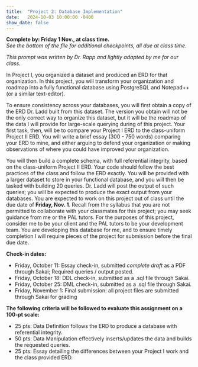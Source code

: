 ```yaml
---
title:  "Project 2: Database Implementation"
date:   2024-10-03 10:00:00 -0400
show_date: false
---
```

**Complete by: Friday 1 Nov., at class time.**  
*See the bottom of the file for additional checkpoints, all due at class time.*

*This prompt was written by Dr. Rapp and lightly adapted by me for our class.*

In Project I, you organized a dataset and produced an ERD for that organization. In this project, you will transform your organization and roadmap into a fully functional database using PostgreSQL and Notepad++ (or a similar text-editor).

To ensure consistency across your databases, you will first obtain a copy of the ERD Dr. Ladd built from this dataset. The version you obtain will not be the only correct way to organize this dataset, but it will be the roadmap of the data I will provide for large-scale querying during of this project. Your first task, then, will be to compare your Project I ERD to the class-uniform Project II ERD. You will write a brief essay (300 - 750 words) comparing your ERD to mine, and either arguing to defend your organization or making observations of where you could have improved your organization.

You will then build a complete schema, with full referential integrity, based on the class-uniform Project II ERD. Your code should follow the best practices of the class and follow the ERD exactly. You will be provided with a larger dataset to store in your functional database, and you will then be tasked with building 20 queries. Dr. Ladd will post the output of such queries; you will be expected to produce the exact output from your databases. You are expected to work on this project out of class until the due date of **Friday, Nov. 1**. Recall from the syllabus that you are not permitted to collaborate with your classmates for this project; you may seek guidance from me or the PAL tutors. For the purposes of this project, consider me to be your client and the PAL tutors to be your development team. You are developing this database for me, and to ensure timely completion I will require pieces of the project for submission before the final due date.

**Check-in dates:**

- Friday, October 11: Essay check-in, submitted *complete draft* as a PDF through Sakai; Required queries / output posted.
- Friday, October 18: DDL check-in, submitted as a .sql file through Sakai.
- Friday, October 25: DML check-in, submitted as a .sql file through Sakai.
- Friday, November 1: Final submission: all project files are submitted through Sakai for grading

**The following criteria will be followed to evaluate this assignment on a 100-pt scale:**

- 25 pts: Data Definition follows the ERD to produce a database with referential integrity.
- 50 pts: Data Manipulation effectively inserts/updates the data and builds the requested queries.
- 25 pts: Essay detailing the differences between your Project I work and the class provided ERD.
